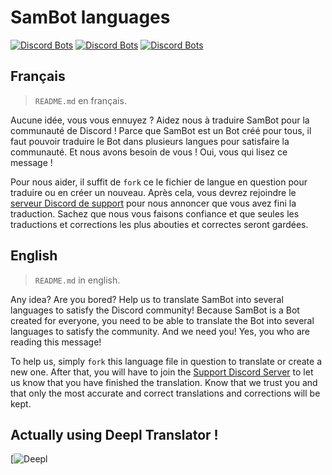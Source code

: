 # SamBot languages
[![Discord Bots](https://discordbots.org/api/widget/status/481753714982518786.svg?noavatar=true)](https://discordbots.org/bot/481753714982518786) [![Discord Bots](https://discordbots.org/api/widget/upvotes/481753714982518786.svg?noavatar=true)](https://discordbots.org/bot/481753714982518786) [![Discord Bots](https://discordbots.org/api/widget/lib/481753714982518786.svg?noavatar=true)](https://discordbots.org/bot/481753714982518786)

## Français
> `README.md` en français.

Aucune idée, vous vous ennuyez ? Aidez nous à traduire SamBot pour la communauté de Discord !
Parce que SamBot est un Bot créé pour tous, il faut pouvoir traduire le Bot dans plusieurs langues pour satisfaire la communauté. Et nous avons besoin de vous ! Oui, vous qui lisez ce message !

Pour nous aider, il suffit de `fork` ce le fichier de langue en question pour traduire ou en créer un nouveau. Après cela, vous devrez rejoindre le [serveur Discord de support](https://discord.gg/3rgrU92) pour nous annoncer que vous avez fini la traduction. Sachez que nous vous faisons confiance et que seules les traductions et corrections les plus abouties et correctes seront gardées.

## English
> `README.md` in english.

Any idea? Are you bored? Help us to translate SamBot into several languages to satisfy the Discord community!
Because SamBot is a Bot created for everyone, you need to be able to translate the Bot into several languages to satisfy the community. And we need you! Yes, you who are reading this message!

To help us, simply `fork` this language file in question to translate or create a new one. After that, you will have to join the [Support Discord Server](https://discord.gg/3rgrU92) to let us know that you have finished the translation. Know that we trust you and that only the most accurate and correct translations and corrections will be kept.

## Actually using Deepl Translator !
[![Deepl](https://www.justgeek.fr/wp-content/uploads/2017/08/logo-DeepL.jpg)
